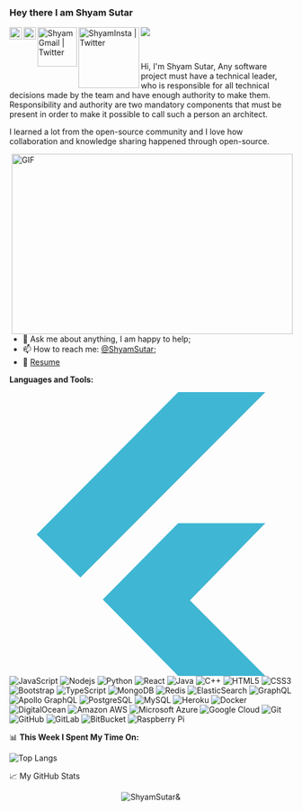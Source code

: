 ### Hey there I am Shyam Sutar

<a href="https://twitter.com/ShyamSutar7">
  <img align="left" alt="ShyamSutar | Twitter" width="22px" src="https://raw.githubusercontent.com/peterthehan/peterthehan/master/assets/twitter.svg" />
</a>
<a href="https://www.linkedin.com/in/shyam-sutar-36743919b/">
  <img align="left" alt="Shyam's LinkedIN" width="22px" src="https://raw.githubusercontent.com/peterthehan/peterthehan/master/assets/linkedin.svg" />
</a>
<a href=mailto:shyamsutar629@gmail.com>
  <img align="left" alt="ShyamGmail | Twitter" width="70px" src="https://img.shields.io/badge/Gmail-D14836?style=for-the-badge&logo=gmail&logoColor=white/twitter.svg" />
</a>
<a href="https://www.instagram.com/shyam_sutar.605/?hl=en">
  <img align="left" alt="ShyamInsta | Twitter" width="108px" src="https://img.shields.io/badge/Instagram-E4405F?style=for-the-badge&logo=instagram&logoColor=white" />
</a>

![](https://visitor-badge.glitch.me/badge?page_id=ShyamSutar.ShyamSutar)

<br />

Hi, I'm Shyam Sutar, Any software project must have a technical leader, who is responsible for all technical decisions made by the team and have enough authority to make them. Responsibility and authority are two mandatory components that must be present in order to make it possible to call such a person an architect.

I learned a lot from the open-source community and I love how collaboration and knowledge sharing happened through open-source.


  <img align="right" alt="GIF" src="https://github.com/abhisheknaiidu/abhisheknaiidu/blob/master/code.gif?raw=true" width="500" height="320" />
  
- 💬 Ask me about anything, I am happy to help;
- 📫 How to reach me: [@ShyamSutar](https://www.linkedin.com/in/shyam-sutar-36743919b/);
- 📝 [Resume](#)

**Languages and Tools:**  

<svg id="flutter" xmlns="http://www.w3.org/2000/svg" viewBox="0 0 128 128"><path fill="#3FB6D3" d="M 12.3 64.2 76.3 0 115.7 0 32.1 83.6z"/><path fill="#3FB6D3" d="M 76.3 128 115.7 128 81.6 93.9 115.7 59.1 76.3 59.1 42.2 93.5z"/></svg>
![JavaScript](https://img.shields.io/badge/-JavaScript-black?style=flat-square&logo=javascript)
![Nodejs](https://img.shields.io/badge/-Nodejs-black?style=flat-square&logo=Node.js)
![Python](https://img.shields.io/badge/-Python-black?style=flat-square&logo=Python)
![React](https://img.shields.io/badge/-React-black?style=flat-square&logo=react)
![Java](https://img.shields.io/badge/-java-E34A86?style=flat-square&logo=java)
![C++](https://img.shields.io/badge/-C++-00599C?style=flat-square&logo=c)
![HTML5](https://img.shields.io/badge/-HTML5-E34F26?style=flat-square&logo=html5&logoColor=white)
![CSS3](https://img.shields.io/badge/-CSS3-1572B6?style=flat-square&logo=css3)
![Bootstrap](https://img.shields.io/badge/-Bootstrap-563D7C?style=flat-square&logo=bootstrap)
![TypeScript](https://img.shields.io/badge/-TypeScript-007ACC?style=flat-square&logo=typescript)
![MongoDB](https://img.shields.io/badge/-MongoDB-black?style=flat-square&logo=mongodb)
![Redis](https://img.shields.io/badge/-Redis-black?style=flat-square&logo=Redis)
![ElasticSearch](https://img.shields.io/badge/-ElasticSearch-005571?style=flat-square&logo=elasticsearch)
![GraphQL](https://img.shields.io/badge/-GraphQL-E10098?style=flat-square&logo=graphql)
![Apollo GraphQL](https://img.shields.io/badge/-Apollo%20GraphQL-311C87?style=flat-square&logo=apollo-graphql)
![PostgreSQL](https://img.shields.io/badge/-PostgreSQL-336791?style=flat-square&logo=postgresql)
![MySQL](https://img.shields.io/badge/-MySQL-black?style=flat-square&logo=mysql)
![Heroku](https://img.shields.io/badge/-Heroku-430098?style=flat-square&logo=heroku)
![Docker](https://img.shields.io/badge/-Docker-black?style=flat-square&logo=docker)
![DigitalOcean](https://img.shields.io/badge/-Digital%20Ocean-darkblue?style=flat-square&logo=digitalocean)
![Amazon AWS](https://img.shields.io/badge/Amazon%20AWS-232F3E?style=flat-square&logo=amazon-aws)
![Microsoft Azure](https://img.shields.io/badge/Microsoft%20Azure-232F7E?style=flat-square&logo=microsoft-azure)
![Google Cloud](https://img.shields.io/badge/Google%20Cloud-black?style=flat-square&logo=google-cloud)
![Git](https://img.shields.io/badge/-Git-black?style=flat-square&logo=git)
![GitHub](https://img.shields.io/badge/-GitHub-181717?style=flat-square&logo=github)
![GitLab](https://img.shields.io/badge/-GitLab-FCA121?style=flat-square&logo=gitlab)
![BitBucket](https://img.shields.io/badge/-BitBucket-darkblue?style=flat-square&logo=bitbucket)
![Raspberry Pi](https://img.shields.io/badge/-Raspberry%20Pi-C51A4A?style=flat-square&logo=Raspberry-Pi)


📊 **This Week I Spent My Time On:**
<!--START_SECTION:waka-->
![Top Langs](https://github-readme-stats.vercel.app/api/top-langs/?username=ShyamSutar&hide=TeX&layout=compact)
<!--END_SECTION:waka-->


📈 My GitHub Stats

<p align="center"> <img src="https://github-readme-stats.vercel.app/api?username=ShyamSutar&show_icons=true&theme=gotham" alt="ShyamSutar&" />

